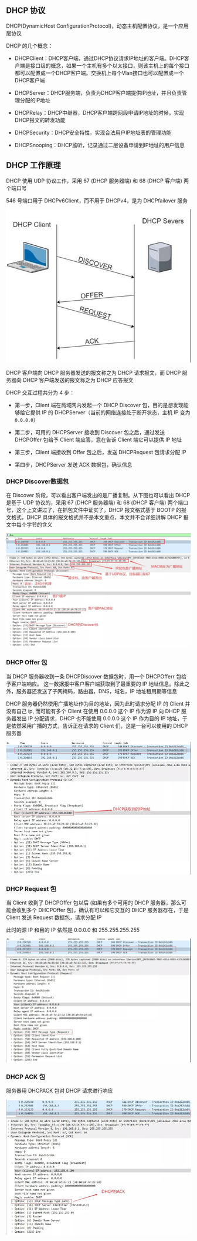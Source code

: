 ## DHCP 协议

DHCP(DynamicHost ConfigurationProtocol)，动态主机配置协议，是一个应用层协议

DHCP 的几个概念：

- DHCPClient：DHCP客户端，通过DHCP协议请求IP地址的客户端。DHCP客户端是接口级的概念，如果一个主机有多个以太接口，则该主机上的每个接口都可以配置成一个DHCP客户端。交换机上每个Vlan接口也可以配置成一个DHCP客户端

- DHCPServer：DHCP服务端，负责为DHCP客户端提供IP地址，并且负责管理分配的IP地址

- DHCPRelay：DHCP中继器，DHCP客户端跨网段申请IP地址的时候，实现DHCP报文的转发功能

- DHCPSecurity：DHCP安全特性，实现合法用户IP地址表的管理功能

- DHCPSnooping：DHCP监听，记录通过二层设备申请到IP地址的用户信息

## DHCP 工作原理

DHCP 使用 UDP 协议工作，采用 67 (DHCP 服务器端) 和 68 (DHCP 客户端) 两个端口号

546 号端口用于 DHCPv6Client，而不用于 DHCPv4，是为 DHCPfailover 服务

![img](./.assets/DHCP协议/a2d194ef33a7a1a64d9b3ded6d3af95d.jpg)

DHCP 客户端向 DHCP 服务器发送的报文称之为 DHCP 请求报文，而 DHCP 服务器向 DHCP 客户端发送的报文称之为 DHCP 应答报文

DHCP 交互过程共分为 4 步：

- 第一步，Client 端在局域网内发起一个 DHCP Discover 包，目的是想发现能够给它提供 IP 的 DHCPServer（当前的网络连接处于断开状态，主机 IP 变为 `0.0.0.0`）

- 第二步，可用的 DHCPServer 接收到 Discover 包之后，通过发送 DHCPOffer 包给予 Client 端应答，意在告诉 Client 端它可以提供 IP 地址

- 第三步，Client 端接收到 Offer 包之后，发送 DHCPRequest 包请求分配 IP

- 第四步，DHCPServer 发送 ACK 数据包，确认信息

### DHCP Discover数据包

在 Discover 阶段，可以看出客户端发出的是广播复制。从下图也可以看出 DHCP 是基于 UDP 协议的，采用 67 (DHCP 服务器端) 和 68 (DHCP 客户端) 两个端口号，这个上文讲过了，在抓包文件中证实了。DHCP 报文格式基于 BOOTP 的报文格式，DHCP 具体的报文格式并不是本文重点，本文并不会详细讲解 DHCP 报文中每个字节的含义

![img](./.assets/DHCP协议/7f3b5a3827b8dc88602f023257f168e0.jpg)

### DHCP Offer 包

当 DHCP 服务器收到一条 DHCPDiscover 数据包时，用一个 DHCPOfferr 包给予客户端响应。 这一数据报中客户客户端获取到了最重要的 IP 地址信息。除此之外，服务器还发送了子网掩码，路由器，DNS，域名，IP 地址租用期等信息

DHCP 服务器仍然使用广播地址作为目的地址，因为此时请求分配 IP 的 Client 并没有自己 ip, 而可能有多个 Client 在使用 0.0.0.0 这个 IP 作为源 IP 向 DHCP 服务器发出 IP 分配请求，DHCP 也不能使用 0.0.0.0 这个 IP 作为目的 IP 地址，于是依然采用广播的方式，告诉正在请求的 Client 们，这是一台可以使用的 DHCP 服务器

![img](./.assets/DHCP协议/432090a61dfc43cd71c644710853c12d.jpg)

### DHCP Request 包

当 Client 收到了 DHCPOffer 包以后 (如果有多个可用的 DHCP 服务器，那么可能会收到多个 DHCPOffer 包)，确认有可以和它交互的 DHCP 服务器存在，于是 Client 发送 Request 数据包，请求分配 IP

此时的源 IP 和目的 IP 依然是 0.0.0.0 和 255.255.255.255

![img](./.assets/DHCP协议/b2cb8edc69667c7363fc5b30b3b6bcf5.jpg)

### DHCP ACK 包

服务器用 DHCPACK 包对 DHCP 请求进行响应

![img](./.assets/DHCP协议/0a12b28063629f6a34cb542eba99d1ac.jpg)